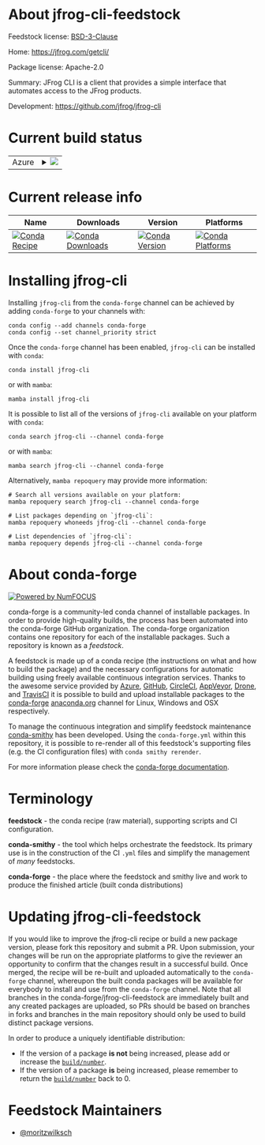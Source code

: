 About jfrog-cli-feedstock
=========================

Feedstock license: [BSD-3-Clause](https://github.com/conda-forge/jfrog-cli-feedstock/blob/main/LICENSE.txt)

Home: https://jfrog.com/getcli/

Package license: Apache-2.0

Summary: JFrog CLI is a client that provides a simple interface that automates access to the JFrog products.

Development: https://github.com/jfrog/jfrog-cli

Current build status
====================


<table>
    
  <tr>
    <td>Azure</td>
    <td>
      <details>
        <summary>
          <a href="https://dev.azure.com/conda-forge/feedstock-builds/_build/latest?definitionId=23475&branchName=main">
            <img src="https://dev.azure.com/conda-forge/feedstock-builds/_apis/build/status/jfrog-cli-feedstock?branchName=main">
          </a>
        </summary>
        <table>
          <thead><tr><th>Variant</th><th>Status</th></tr></thead>
          <tbody><tr>
              <td>linux_64</td>
              <td>
                <a href="https://dev.azure.com/conda-forge/feedstock-builds/_build/latest?definitionId=23475&branchName=main">
                  <img src="https://dev.azure.com/conda-forge/feedstock-builds/_apis/build/status/jfrog-cli-feedstock?branchName=main&jobName=linux&configuration=linux%20linux_64_" alt="variant">
                </a>
              </td>
            </tr><tr>
              <td>osx_64</td>
              <td>
                <a href="https://dev.azure.com/conda-forge/feedstock-builds/_build/latest?definitionId=23475&branchName=main">
                  <img src="https://dev.azure.com/conda-forge/feedstock-builds/_apis/build/status/jfrog-cli-feedstock?branchName=main&jobName=osx&configuration=osx%20osx_64_" alt="variant">
                </a>
              </td>
            </tr><tr>
              <td>win_64</td>
              <td>
                <a href="https://dev.azure.com/conda-forge/feedstock-builds/_build/latest?definitionId=23475&branchName=main">
                  <img src="https://dev.azure.com/conda-forge/feedstock-builds/_apis/build/status/jfrog-cli-feedstock?branchName=main&jobName=win&configuration=win%20win_64_" alt="variant">
                </a>
              </td>
            </tr>
          </tbody>
        </table>
      </details>
    </td>
  </tr>
</table>

Current release info
====================

| Name | Downloads | Version | Platforms |
| --- | --- | --- | --- |
| [![Conda Recipe](https://img.shields.io/badge/recipe-jfrog--cli-green.svg)](https://anaconda.org/conda-forge/jfrog-cli) | [![Conda Downloads](https://img.shields.io/conda/dn/conda-forge/jfrog-cli.svg)](https://anaconda.org/conda-forge/jfrog-cli) | [![Conda Version](https://img.shields.io/conda/vn/conda-forge/jfrog-cli.svg)](https://anaconda.org/conda-forge/jfrog-cli) | [![Conda Platforms](https://img.shields.io/conda/pn/conda-forge/jfrog-cli.svg)](https://anaconda.org/conda-forge/jfrog-cli) |

Installing jfrog-cli
====================

Installing `jfrog-cli` from the `conda-forge` channel can be achieved by adding `conda-forge` to your channels with:

```
conda config --add channels conda-forge
conda config --set channel_priority strict
```

Once the `conda-forge` channel has been enabled, `jfrog-cli` can be installed with `conda`:

```
conda install jfrog-cli
```

or with `mamba`:

```
mamba install jfrog-cli
```

It is possible to list all of the versions of `jfrog-cli` available on your platform with `conda`:

```
conda search jfrog-cli --channel conda-forge
```

or with `mamba`:

```
mamba search jfrog-cli --channel conda-forge
```

Alternatively, `mamba repoquery` may provide more information:

```
# Search all versions available on your platform:
mamba repoquery search jfrog-cli --channel conda-forge

# List packages depending on `jfrog-cli`:
mamba repoquery whoneeds jfrog-cli --channel conda-forge

# List dependencies of `jfrog-cli`:
mamba repoquery depends jfrog-cli --channel conda-forge
```


About conda-forge
=================

[![Powered by
NumFOCUS](https://img.shields.io/badge/powered%20by-NumFOCUS-orange.svg?style=flat&colorA=E1523D&colorB=007D8A)](https://numfocus.org)

conda-forge is a community-led conda channel of installable packages.
In order to provide high-quality builds, the process has been automated into the
conda-forge GitHub organization. The conda-forge organization contains one repository
for each of the installable packages. Such a repository is known as a *feedstock*.

A feedstock is made up of a conda recipe (the instructions on what and how to build
the package) and the necessary configurations for automatic building using freely
available continuous integration services. Thanks to the awesome service provided by
[Azure](https://azure.microsoft.com/en-us/services/devops/), [GitHub](https://github.com/),
[CircleCI](https://circleci.com/), [AppVeyor](https://www.appveyor.com/),
[Drone](https://cloud.drone.io/welcome), and [TravisCI](https://travis-ci.com/)
it is possible to build and upload installable packages to the
[conda-forge](https://anaconda.org/conda-forge) [anaconda.org](https://anaconda.org/)
channel for Linux, Windows and OSX respectively.

To manage the continuous integration and simplify feedstock maintenance
[conda-smithy](https://github.com/conda-forge/conda-smithy) has been developed.
Using the ``conda-forge.yml`` within this repository, it is possible to re-render all of
this feedstock's supporting files (e.g. the CI configuration files) with ``conda smithy rerender``.

For more information please check the [conda-forge documentation](https://conda-forge.org/docs/).

Terminology
===========

**feedstock** - the conda recipe (raw material), supporting scripts and CI configuration.

**conda-smithy** - the tool which helps orchestrate the feedstock.
                   Its primary use is in the construction of the CI ``.yml`` files
                   and simplify the management of *many* feedstocks.

**conda-forge** - the place where the feedstock and smithy live and work to
                  produce the finished article (built conda distributions)


Updating jfrog-cli-feedstock
============================

If you would like to improve the jfrog-cli recipe or build a new
package version, please fork this repository and submit a PR. Upon submission,
your changes will be run on the appropriate platforms to give the reviewer an
opportunity to confirm that the changes result in a successful build. Once
merged, the recipe will be re-built and uploaded automatically to the
`conda-forge` channel, whereupon the built conda packages will be available for
everybody to install and use from the `conda-forge` channel.
Note that all branches in the conda-forge/jfrog-cli-feedstock are
immediately built and any created packages are uploaded, so PRs should be based
on branches in forks and branches in the main repository should only be used to
build distinct package versions.

In order to produce a uniquely identifiable distribution:
 * If the version of a package **is not** being increased, please add or increase
   the [``build/number``](https://docs.conda.io/projects/conda-build/en/latest/resources/define-metadata.html#build-number-and-string).
 * If the version of a package **is** being increased, please remember to return
   the [``build/number``](https://docs.conda.io/projects/conda-build/en/latest/resources/define-metadata.html#build-number-and-string)
   back to 0.

Feedstock Maintainers
=====================

* [@moritzwilksch](https://github.com/moritzwilksch/)

